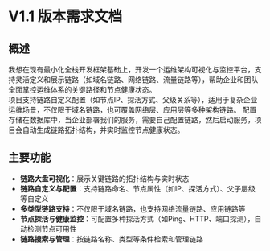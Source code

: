 # V1.1 版本需求文档

## 概述

我想在现有最小化全栈开发框架基础上，开发一个运维架构可视化与监控平台，支持灵活定义和展示链路（如域名链路、网络链路、流量链路等），帮助企业和团队全面掌控运维体系的关键路径和节点健康状态。  
项目支持链路自定义配置（如节点IP、探活方式、父级关系等），适用于复杂企业运维场景，不仅限于域名链路，也可覆盖网络层、应用层等多种架构链路。
配置存储在数据库中，当企业部署我们的服务，需要自己配置链路，然后启动服务，项目会自动生成链路拓扑结构，并实时监控节点健康状态。

## 主要功能

- **链路大盘可视化**：展示关键链路的拓扑结构与实时状态
- **链路自定义与配置**：支持链路命名、节点属性（如IP、探活方式）、父子层级等自定义
- **多类型链路支持**：不仅限于域名链路，也支持网络流量链路、应用链路等
- **节点探活与健康监控**：可配置多种探活方式（如Ping、HTTP、端口探测），自动检测节点可用性
- **链路搜索与管理**：按链路名称、类型等条件检索和管理链路
